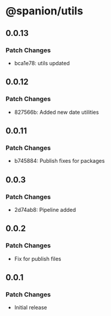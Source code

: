 # @spanion/utils

## 0.0.13

### Patch Changes

- bca1e78: utils updated

## 0.0.12

### Patch Changes

- 827566b: Added new date utilities

## 0.0.11

### Patch Changes

- b745884: Publish fixes for packages

## 0.0.3

### Patch Changes

- 2d74ab8: Pipeline added

## 0.0.2

### Patch Changes

- Fix for publish files

## 0.0.1

### Patch Changes

- Initial release

